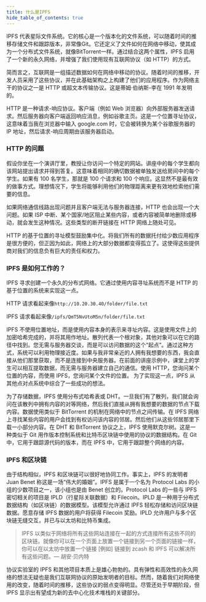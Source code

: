 ```yaml
---
title: 什么是IPFS
hide_table_of_contents: true
---
```


IPFS 代表星际文件系统。它的核心是一个版本化的文件系统，可以随着时间的推移存储文件和跟踪版本，非常像Git。它还定义了文件如何在网络中移动，使其成为一个分布式文件系统，就像BitTorrent一样。通过结合这两个属性，IPFS 启用了一个新的永久网络，并增强了我们使用现有互联网协议（如 HTTP）的方式。

简而言之，互联网是一组描述数据如何在网络中移动的协议。随着时间的推移，开发人员采用了这些协议，并在此基础架构之上构建了他们的应用程序。作为网络主干的协议之一是 HTTP 或超文本传输​​协议。这是蒂姆·伯纳斯-李在 1991 年发明的。

HTTP 是一种请求-响应协议。客户端（例如 Web 浏览器）向外部服务器发送请求。然后服务器向客户端返回响应消息，例如谷歌主页。这是一个位置寻址协议，这意味着当我在浏览器中输入 google.com 时，它会被转换为某个谷歌服务器的 IP 地址，然后请求-响应周期由该服务器启动。

### HTTP 的问题

假设你坐在一个演讲厅里，教授让你访问一个特定的网站。讲座中的每个学生都向该网站提出请求并得到答复。这意味着相同的确切数据被单独发送给房间中的每个学生。如果有 100 名学生，那就是 100 个请求和 100 个响应。这显然不是最有效的做事方式。理想情况下，学生将能够利用他们的物理距离来更有效地检索他们需要的信息。

如果网络通信线路出现问题并且客户端无法与服务器连接，HTTP 也会出现一个大问题。如果 ISP 中断、某个国家/地区阻止某些内容，或者内容被简单地删除或移动，就会发生这种情况。这些类型的断开链接在 HTTP 网络上随处可见。

HTTP 的基于位置的寻址模型鼓励集中化。将我们所有的数据托付给少数应用程序是很方便的，但正因为如此，网络上的大部分数据都变得孤立了。这使得这些提供商对我们的信息负有巨大的责任和权力。

### IPFS 是如何工作的？

IPFS 寻求创建一个永久的分布式网络。它通过使用内容寻址系统而不是 HTTP 的基于位置的系统来实现这一点。

HTTP 请求看起来像`http://10.20.30.40/folder/file.txt`

IPFS 请求看起来像`/ipfs/QmT5NvUtoM5n/folder/file.txt`

IPFS 不使用位置地址，而是使用内容本身的表示来寻址内容。这是使用文件上的加密哈希完成的，并将其用作地址。散列代表一个根对象，其他对象可以在它的路径中找到。您无需与服务器交谈，而是可以访问数据的这个“起点”。通过这种方式，系统可以利用物理接近度。如果与我非常亲近的人拥有我想要的东西，我会直接从他们那里获取，而不是连接到中央服务器。在前面的讲座示例中，课堂上的学生可以相互提取数据，而无需与服务器建立自己的通信。使用 HTTP，您询问某个位置的内容，而使用 IPFS，您询问某个文件的位置。 为了实现这一点，IPFS 从其他点对点系统中综合了一些成功的想法。

为了存储数据，IPFS 使用分布式哈希表或 DHT。一旦我们有了散列，我们就会询问在该散列中拥有内容的对等网络，然后我们直接从拥有我想要的数据的节点下载内容。数据使用类似于 BitTorrent 的机制在网络中的节点之间传输。在 IPFS 网络上寻找某些内容的用户会找到有权访问该内容的邻居。然后他们从这些邻居那里下载一小部分内容。在 DHT 和 BitTorrent 协议之上，IPFS 使用默克尔树。这是一种类似于 Git 用作版本控制系统和比特币区块链中使用的协议的数据结构。在 Git 中，它用于跟踪源代码的版本，而在 IPFS 中，它用于跟踪整个网络的内容。

### IPFS 和区块链

由于结构相似，IPFS 和区块链可以很好地协同工作。事实上，IPFS 的发明者 Juan Benet 称这是一场“伟大的婚姻”。IPFS 是属于一个名为 Protocol Labs 的小组的少数项目之一，该小组也是由 Benet 创立的。Protocol Labs 的一些与 IPFS 密切相关的项目是 IPLD（行星际关联数据）和 Filecoin。IPLD 是一种用于分布式数据结构（如区块链）的数据模型。该模型允许通过 IPFS 轻松存储和访问区块链数据。愿意存储 IPFS 数据的用户将获得 Filecoin 奖励。IPLD 允许用户与多个区块链无缝交互，并已与以太坊和比特币集成。

> IPFS 以类似于网络将所有这些网站连接在一起的方式连接所有这些不同的区块链。就像你可以在一个页面上放置一个链接到另一个页面的链接一样，你可以在以太坊中放置一个链接 [例如] 链接到 zcash 和 IPFS 可以解决所有这些问题。— 胡安·贝内特

协议实验室的 IPFS 和其他项目本质上是雄心勃勃的。具有弹性和高效性的永久网络的想法无疑也是我们互联网协议的原始发明者的目标。然而，随着我们对网络使用的改变，随着时间的推移，这些协议的弱点变得明显。尽管还处于早期阶段，但 IPFS 显示出有望成为新的去中心化技术堆栈的关键部分。
